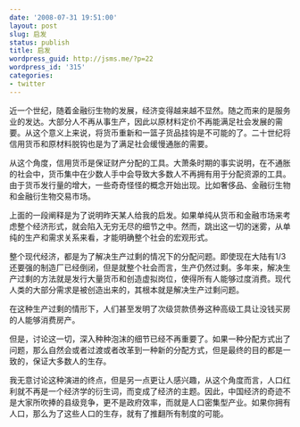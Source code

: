 ```yaml
---
date: '2008-07-31 19:51:00'
layout: post
slug: 启发
status: publish
title: 启发
wordpress_guid: http://jsms.me/?p=22
wordpress_id: '315'
categories:
- twitter
---
```


近一个世纪，随着金融衍生物的发展，经济变得越来越不显然。随之而来的是服务业的发达。大部分人不再从事生产，因此以原材料定价不再能满足社会发展的需要。从这个意义上来说，将货币重新和一篮子货品挂钩是不可能的了。二十世纪将信用货币和原材料脱钩也是为了满足社会缓慢通胀的需要。  
  
从这个角度，信用货币是保证财产分配的工具。大萧条时期的事实说明，在不通胀的社会中，货币集中在少数人手中会导致大多数人不再拥有用于分配资源的工具。由于货币发行量的增大，一些奇奇怪怪的概念开始出现。比如奢侈品、金融衍生物和金融衍生物交易市场。  

  
上面的一段阐释是为了说明昨天某人给我的启发。如果单纯从货币和金融市场来考虑整个经济形式，就会陷入无穷无尽的细节之中。然而，跳出这一切的迷雾，从单纯的生产和需求关系来看，才能明确整个社会的宏观形式。  
  
整个现代经济，都是为了解决生产过剩的情况下的分配问题。即使现在大陆有1/3还要强的制造厂已经倒闭，但是就整个社会而言，生产仍然过剩。多年来，解决生产过剩的方法就是发行大量货币和创造虚拟岗位，使得所有人能够过度消费。现代人类的大部分需求是被创造出来的，其根本就是解决生产过剩问题。  

  
在这种生产过剩的情形下，人们甚至发明了次级贷款债券这种高级工具让没钱买房的人能够消费房产。  
  
但是，讨论这一切，深入种种泡沫的细节已经不再重要了。如果一种分配方式出了问题，那么自然会或者过渡或者改革到一种新的分配方式，但是最终的目的都是一致的，保证大多数人的生存。  
  
我无意讨论这种演进的终点，但是另一点更让人感兴趣，从这个角度而言，人口红利就不再是一个经济学的衍生词，而变成了经济的主题。因此，中国经济的奇迹不是大家所吹捧的县级竞争，更不是政府效率，而就是人口密集型产业。如果你拥有人口，那么为了这些人口的生存，就有了推翻所有制度的可能。
